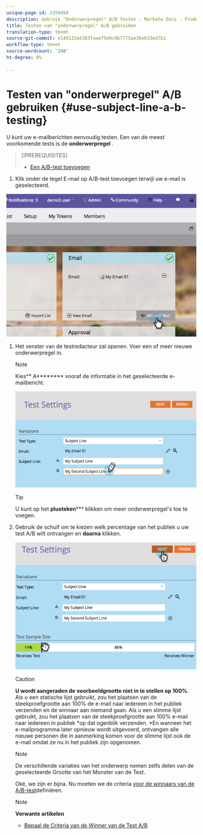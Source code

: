```yaml
---
unique-page-id: 2359494
description: Gebruik "Onderwerpregel" A/B Testen - Marketo Docs - Productdocumentatie
title: Testen van "onderwerpregel" A/B gebruiken
translation-type: tm+mt
source-git-commit: e149133a5383faaef5e9c9b7775ae36e633ed7b1
workflow-type: tm+mt
source-wordcount: '248'
ht-degree: 0%

---
```



# Testen van &quot;onderwerpregel&quot; A/B gebruiken {#use-subject-line-a-b-testing}

U kunt uw e-mailberichten eenvoudig testen. Een van de meest voorkomende tests is de **onderwerpregel** .

>[!PREREQUISITES]
>
>* [Een A/B-test toevoegen](add-an-a-b-test.md)

>



1. Klik onder de tegel E-mail op A/B-test toevoegen terwijl uw e-mail is geselecteerd.

![](assets/image2014-9-12-15-3a6-3a2.png)

1. Het venster van de testredacteur zal openen. Voer een of meer nieuwe onderwerpregel in.

   >[!NOTE]
   >
   >Kies** A******** vooraf de informatie in het geselecteerde e-mailbericht.

   ![](assets/image2014-9-12-15-3a9-3a14.png)

   >[!TIP]
   >
   >U kunt op het **plusteken***** klikken om meer onderwerpregel&#39;s toe te voegen.

1. Gebruik de schuif om te kiezen welk percentage van het publiek u uw test A/B wilt ontvangen en **daarna** klikken.

   ![](assets/image2014-9-12-15-3a10-3a4.png)

   >[!CAUTION]
   >
   >**U wordt aangeraden de voorbeeldgrootte niet in te stellen op 100%**. Als u een statische lijst gebruikt, zou het plaatsen van de steekproefgrootte aan 100% de e-mail naar iedereen in het publiek verzenden en de winnaar aan niemand gaan. Als u een slimme lijst gebruikt, zou het plaatsen van de steekproefgrootte aan 100% e-mail naar iedereen in publiek *op dat ogenblik verzenden. *En wanneer het e-mailprogramma later opnieuw wordt uitgevoerd, ontvangen alle nieuwe personen die in aanmerking komen voor de slimme lijst ook de e-mail omdat ze nu in het publiek zijn opgenomen.

   >[!NOTE]
   >
   >De verschillende variaties van het onderwerp nemen zelfs delen van de geselecteerde Grootte van het Monster van de Test.

   Oké, we zijn er bijna. Nu moeten we de criteria [voor de winnaars van de A/B-test](define-the-a-b-test-winner-criteria.md)definiëren.

   >[!NOTE]
   >
   >**Verwante artikelen**
   >
   >    
   >    
   >    * [Bepaal de Criteria van de Winner van de Test A/B](define-the-a-b-test-winner-criteria.md)


